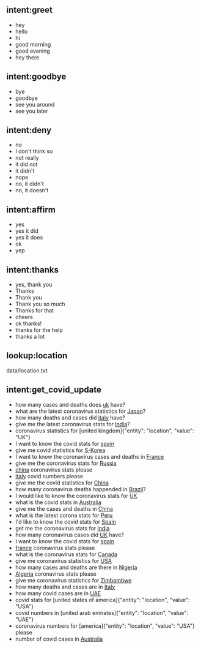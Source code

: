 ## intent:greet
- hey
- hello
- hi
- good morning
- good evening
- hey there

## intent:goodbye
- bye
- goodbye
- see you around
- see you later

## intent:deny
- no
- I don't think so
- not really
- it did not
- it didn't
- nope
- no, it didn't
- no, it doesn't

## intent:affirm
- yes
- yes it did
- yes it does
- ok
- yep

## intent:thanks
- yes, thank you
- Thanks
- Thank you
- Thank you so much
- Thanks for that
- cheers
- ok thanks!
- thanks for the help
- thanks a lot

## lookup:location
data/location.txt

## intent:get_covid_update
- how many cases and deaths does [uk](location) have?
- what are the latest coronavirus statistics for [Japan](location)?
- how many deaths and cases did [italy](location) have?
- give me the latest coronavirus stats for [India](location)?
- coronavirus statistics for [united kingdom]{"entity": "location", "value": "UK"}
- I want to know the covid stats for [spain](location)
- give me covid statistics for [S-Korea](location)
- I want to know the coronavirus cases and deaths in [France](location)
- give me the coronavirus stats for [Russia](location)
- [china](location) coronavirus stats please
- [italy](location) covid numbers please
- give me the covid statistics for [China](location)
- how many coronavirus deaths happended in [Brazil](location)?
- I would like to know the coronavirus stats for [UK](location)
- what is the covid stats in [Australia](location)
- give me the cases and deaths in [China](location)
- what is the latest corona stats for [Peru](location)
- I'd like to know the covid stats for [Spain](location)
- get me the coronavirus stats for [India](location)
- how many coronavirus cases did [UK](location) have?
- I want to know the covid stats for [spain](location)
- [france](location) coronavirus stats please
- what is the coronavirus stats for [Canada](location)
- give me coronavirus statistics for [USA](location)
- how many cases and deaths are there in [Nigeria](location)
- [Algeria](location) coronavirus stats please
- give me coronavirus statistics for [Zimbambwe](location)
- how many deaths and cases are in [Italy](location)
- how many covid cases are in [UAE](location)
- covid stats for [united states of america]{"entity": "location", "value": "USA"}
- covid numbers in [united arab emirates]{"entity": "location", "value": "UAE"}
- coronavirus numbers for [america]{"entity": "location", "value": "USA"} please
- number of covid cases in [Australia](location)

